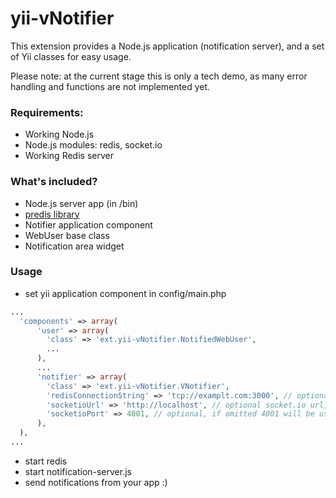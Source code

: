 # yii-vNotifier


This extension provides a Node.js application (notification server), and a set of Yii classes for easy usage.

Please note: at the current stage this is only a tech demo, as many error handling and functions are not implemented yet.

### Requirements:


* Working Node.js
* Node.js modules: redis, socket.io
* Working Redis server 

### What's included?

* Node.js server app (in /bin)
* <a href="https://github.com/nrk/predis">predis library</a>
* Notifier application component
* WebUser base class
* Notification area widget

### Usage

* set yii application component in config/main.php
```php
...
  'components' => array(
      'user' => array(
        'class' => 'ext.yii-vNotifier.NotifiedWebUser',
        ...
      ),
      ...
      'notifier' => array(
        'class' => 'ext.yii-vNotifier.VNotifier',
        'redisConnectionString' => 'tcp://examplt.com:3000', // optional redis connection string
        'socketioUrl' => 'http://localhost', // optional socket.io url, if omitted the request's hostname will be used
        'socketioPort' => 4001, // optional, if omitted 4001 will be used
      ),
  ),
...
```

* start redis
* start notification-server.js
* send notifications from your app :)


